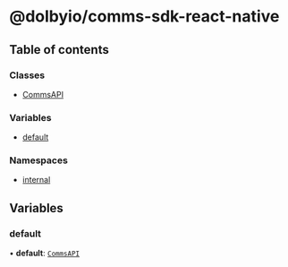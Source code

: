 # @dolbyio/comms-sdk-react-native

## Table of contents

### Classes

- [CommsAPI](classes/CommsAPI.md)

### Variables

- [default](modules.md#default)

### Namespaces

- [internal](modules/internal.md)

## Variables

### default

• **default**: [`CommsAPI`](classes/CommsAPI.md)
